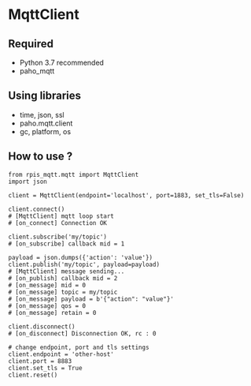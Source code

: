 # MqttClient
## Required
- Python 3.7 recommended
- paho_mqtt

## Using libraries
- time, json, ssl
- paho.mqtt.client
- gc, platform, os

## How to use ?
```
from rpis_mqtt.mqtt import MqttClient
import json

client = MqttClient(endpoint='localhost', port=1883, set_tls=False)

client.connect()
# [MqttClient] mqtt loop start
# [on_connect] Connection OK

client.subscribe('my/topic')
# [on_subscribe] callback mid = 1

payload = json.dumps({'action': 'value'})
client.publish('my/topic', payload=payload)
# [MqttClient] message sending...
# [on_publish] callback mid = 2
# [on_message] mid = 0
# [on_message] topic = my/topic
# [on_message] payload = b'{"action": "value"}'
# [on_message] qos = 0
# [on_message] retain = 0

client.disconnect()
# [on_disconnect] Disconnection OK, rc : 0

# change endpoint, port and tls settings
client.endpoint = 'other-host'
client.port = 8883
client.set_tls = True
client.reset()
```
